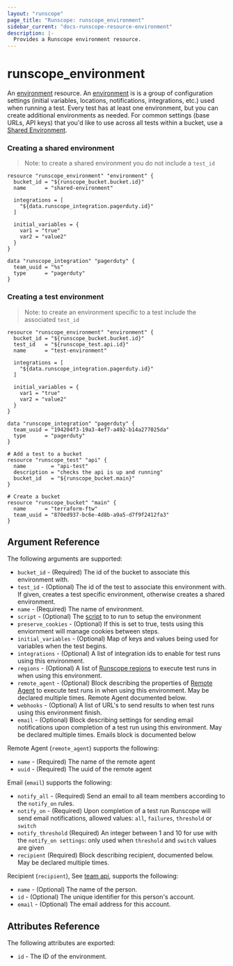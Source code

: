 ```yaml
---
layout: "runscope"
page_title: "Runscope: runscope_environment"
sidebar_current: "docs-runscope-resource-environment"
description: |-
  Provides a Runscope environment resource.
---
```


# runscope\_environment

An [environment](https://www.runscope.com/docs/api/environments) resource.
An [environment](https://www.runscope.com/docs/api-testing/environments)
is is a group of configuration settings (initial variables, locations,
notifications, integrations, etc.) used when running a test.
Every test has at least one environment, but you can create additional
environments as needed. For common settings (base URLs, API keys)
that you'd like to use across all tests within a bucket,
use a [Shared Environment](https://www.runscope.com/docs/api-testing/environments#shared).

### Creating a shared environment

> Note: to create a shared environment you do not include a `test_id`

```hcl
resource "runscope_environment" "environment" {
  bucket_id = "${runscope_bucket.bucket.id}"
  name      = "shared-environment"

  integrations = [
    "${data.runscope_integration.pagerduty.id}"
  ]

  initial_variables = {
    var1 = "true"
    var2 = "value2"
  }
}

data "runscope_integration" "pagerduty" {
  team_uuid = "%s"
  type      = "pagerduty"
}
```
### Creating a test environment

> Note: to create an environment specific to a test include the associated `test_id`

```hcl
resource "runscope_environment" "environment" {
  bucket_id = "${runscope_bucket.bucket.id}"
  test_id   = "${runscope_test.api.id}"
  name      = "test-environment"

  integrations = [
    "${data.runscope_integration.pagerduty.id}"
  ]

  initial_variables = {
    var1 = "true"
    var2 = "value2"
  }
}

data "runscope_integration" "pagerduty" {
  team_uuid = "194204f3-19a3-4ef7-a492-b14a277025da"
  type      = "pagerduty"
}

# Add a test to a bucket
resource "runscope_test" "api" {
  name        = "api-test"
  description = "checks the api is up and running"
  bucket_id   = "${runscope_bucket.main}"
}

# Create a bucket
resource "runscope_bucket" "main" {
  name      = "terraform-ftw"
  team_uuid = "870ed937-bc6e-4d8b-a9a5-d7f9f2412fa3"
}
```

## Argument Reference

The following arguments are supported:

* `bucket_id` - (Required) The id of the bucket to associate this environment with.
* `test_id` - (Optional) The id of the test to associate this environment with.
If given, creates a test specific environment, otherwise creates a shared environment.
* `name` - (Required) The name of environment.
* `script` - (Optional) The [script](https://www.runscope.com/docs/api-testing/scripts#initial-script)
to to run to setup the environment
* `preserve_cookies` - (Optional) If this is set to true, tests using this enviornment will manage cookies between steps.
* `initial_variables` - (Optional) Map of keys and values being used for variables when the test begins.
* `integrations` - (Optional) A list of integration ids to enable for test runs using this environment.
* `regions` - (Optional) A list of [Runscope regions](https://www.runscope.com/docs/regions) to execute test runs in when using this environment.
* `remote_agent` - (Optional) Block describing the properties of [Remote Agent](https://www.runscope.com/docs/api/agents) to execute test runs in when using this environment. May be declared multiple times.
Remote Agent documented below.
* `webhooks` - (Optional) A list of URL's to send results to when test runs using this environment finish.
* `email` - (Optional) Block describing settings for sending email notifications upon completion of a test run using this environment. May be declared multiple times. Emails block is documented below

Remote Agent (`remote_agent`) supports the following:

* `name` - (Required) The name of the remote agent
* `uuid` - (Required) The uuid of the remote agent

Email (`email`) supports the following:

* `notify_all` - (Required) Send an email to all team members according to the `notify_on` rules.
* `notify_on` - (Required) Upon completion of a test run Runscope will send email notifications, allowed values: `all`, `failures`, `threshold` or `switch`
* `notify_threshold` (Required) An integer between 1 and 10 for use with the `notify_on settings`: only used when `threshold` and `switch` values are given
* `recipient` (Required) Block describing recipient, documented below. May be declared multiple times.

Recipient (`recipient`), See [team api](https://www.runscope.com/docs/api/teams), supports the following:

* `name` - (Optional) The name of the person.
* `id` - (Optional) The unique identifier for this person's account.
* `email` - (Optional) The email address for this account.

## Attributes Reference

The following attributes are exported:

* `id` - The ID of the environment.
